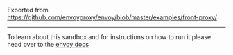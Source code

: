 Exported from https://github.com/envoyproxy/envoy/blob/master/examples/front-proxy/

---

To learn about this sandbox and for instructions on how to run it please head over
to the [envoy docs](https://www.envoyproxy.io/docs/envoy/latest/install/sandboxes/front_proxy)
